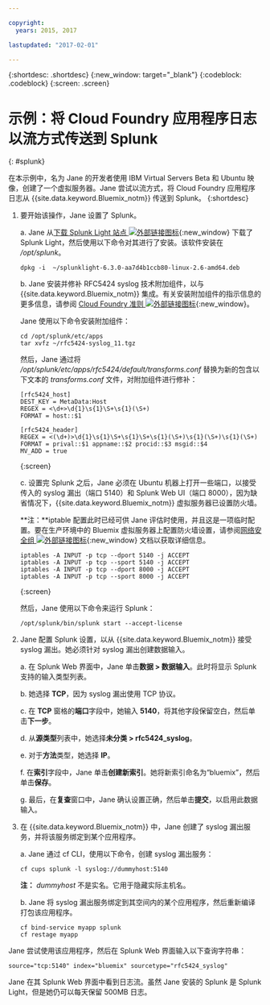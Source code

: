```yaml
---

copyright:
  years: 2015, 2017

lastupdated: "2017-02-01"

---
```



{:shortdesc: .shortdesc}
{:new_window: target="_blank"}
{:codeblock: .codeblock}
{:screen: .screen}


# 示例：将 Cloud Foundry 应用程序日志以流方式传送到 Splunk
{: #splunk}

在本示例中，名为 Jane 的开发者使用 IBM Virtual Servers Beta 和 Ubuntu 映像，创建了一个虚拟服务器。Jane 尝试以流方式，将 Cloud Foundry 应用程序日志从 {{site.data.keyword.Bluemix_notm}} 传送到 Splunk。
{:shortdesc}

  1. 要开始该操作，Jane 设置了 Splunk。

     a. Jane 从[下载 Splunk Light 站点 ![外部链接图标](../icons/launch-glyph.svg "外部链接图标")](https://www.splunk.com/en_us/download/splunk-light.html){:new_window} 下载了 Splunk Light，然后使用以下命令对其进行了安装。该软件安装在 */opt/splunk*。

	    

	    ```
        dpkg -i  ~/splunklight-6.3.0-aa7d4b1ccb80-linux-2.6-amd64.deb
        ```

     b. Jane 安装并修补 RFC5424 syslog 技术附加组件，以与 {{site.data.keyword.Bluemix_notm}} 集成。有关安装附加组件的指示信息的更多信息，请参阅 [Cloud Foundry 准则 ![外部链接图标](../icons/launch-glyph.svg "外部链接图标")](https://docs.cloudfoundry.org/devguide/services/integrate-splunk.html){:new_window}。

	    Jane 使用以下命令安装附加组件：

	    ```
        cd /opt/splunk/etc/apps
        tar xvfz ~/rfc5424-syslog_11.tgz
        ```

        然后，Jane 通过将 */opt/splunk/etc/apps/rfc5424/default/transforms.conf* 替换为新的包含以下文本的 *transforms.conf* 文件，对附加组件进行修补：

	    ```
        [rfc5424_host]
        DEST_KEY = MetaData:Host
        REGEX = <\d+>\d{1}\s{1}\S+\s{1}(\S+)
        FORMAT = host::$1

        [rfc5424_header]
        REGEX = <(\d+)>\d{1}\s{1}\S+\s{1}\S+\s{1}(\S+)\s{1}(\S+)\s{1}(\S+)
        FORMAT = prival::$1 appname::$2 procid::$3 msgid::$4
        MV_ADD = true
        ```
        {:screen}

     c. 设置完 Splunk 之后，Jane 必须在 Ubuntu 机器上打开一些端口，以接受传入的 syslog 漏出（端口 5140）和 Splunk Web UI（端口 8000），因为缺省情况下，{{site.data.keyword.Bluemix_notm}} 虚拟服务器已设置防火墙。

	    **注：**iptable 配置此时已经可供 Jane 评估时使用，并且这是一项临时配置。要在生产环境中的 Bluemix 虚拟服务器上配置防火墙设置，请参阅[网络安全组 ![外部链接图标](../icons/launch-glyph.svg "外部链接图标")](https://new-console.ng.bluemix.net/docs/services/networksecuritygroups/index.html){:new_window} 文档以获取详细信息。

	   ```
	   iptables -A INPUT -p tcp --dport 5140 -j ACCEPT
       iptables -A INPUT -p tcp --sport 5140 -j ACCEPT
       iptables -A INPUT -p tcp --dport 8000 -j ACCEPT
       iptables -A INPUT -p tcp --sport 8000 -j ACCEPT
	   ```
	   {:screen}

	   然后，Jane 使用以下命令来运行 Splunk：

       ```
	   /opt/splunk/bin/splunk start --accept-license
       ```

  2. Jane 配置 Splunk 设置，以从 {{site.data.keyword.Bluemix_notm}} 接受 syslog 漏出。她必须针对 syslog 漏出创建数据输入。

     a. 在 Splunk Web 界面中，Jane 单击**数据 > 数据输入**。此时将显示 Splunk 支持的输入类型列表。

     b. 她选择 **TCP**，因为 syslog 漏出使用 TCP 协议。

     c. 在 **TCP** 窗格的**端口**字段中，她输入 **5140**，将其他字段保留空白，然后单击**下一步**。

     d. 从**源类型**列表中，她选择**未分类 > rfc5424_syslog**。

     e. 对于**方法**类型，她选择 **IP**。

     f. 在**索引**字段中，Jane 单击**创建新索引**。她将新索引命名为“bluemix”，然后单击**保存**。

     g. 最后，在**复查**窗口中，Jane 确认设置正确，然后单击**提交**，以启用此数据输入。

  3. 在 {{site.data.keyword.Bluemix_notm}} 中，Jane 创建了 syslog 漏出服务，并将该服务绑定到某个应用程序。

     a. Jane 通过 cf CLI，使用以下命令，创建 syslog 漏出服务：

     ```
     cf cups splunk -l syslog://dummyhost:5140
     ```

     **注：** *dummyhost* 不是实名。它用于隐藏实际主机名。

     b. Jane 将 syslog 漏出服务绑定到其空间内的某个应用程序，然后重新编译打包该应用程序。

	 ```
     cf bind-service myapp splunk
     cf restage myapp
     ```


Jane 尝试使用该应用程序，然后在 Splunk Web 界面输入以下查询字符串：

```
source="tcp:5140" index="bluemix" sourcetype="rfc5424_syslog"
```

Jane 在其 Splunk Web 界面中看到日志流。虽然 Jane 安装的 Splunk 是 Splunk Light，但是她仍可以每天保留 500MB 日志。

